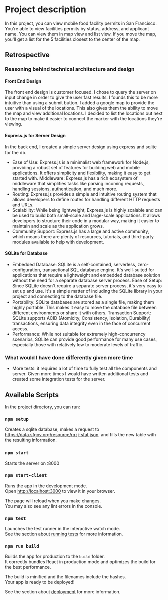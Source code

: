 # Project description

In this project, you can view mobile food facility permits in San Francisco. You're able to view facilities permits by status, address, and applicant name. You can view them in map view and list view. If you move the map, you'll get a list for the 5 facilities closest to the center of the map.

## Retrospective

### Reasoning behind technical architecture and design

#### Front End Design

The front end design is customer focused. I chose to query the server on input change in order to give the user fast results. I founds this to be more intuitive than using a submit button. I added a google map to provide the user with a visual of the locations. This also gives them the ability to move the map and view additional locations. I decided to list the locations out next to the map to make it easier to connect the marker with the locations they're viewing.

#### Express.js for Server Design

In the back end, I created a simple server design using express and sqlite for the db.

- Ease of Use: Express.js is a minimalist web framework for Node.js, providing a robust set of features for building web and mobile applications. It offers simplicity and flexibility, making it easy to get started with.
Middleware: Express.js has a rich ecosystem of middleware that simplifies tasks like parsing incoming requests, handling sessions, authentication, and much more.
- Routing: Express.js provides a simple and intuitive routing system that allows developers to define routes for handling different HTTP requests and URLs.
- Scalability: While being lightweight, Express.js is highly scalable and can be used to build both small-scale and large-scale applications. It allows developers to structure their code in a modular way, making it easier to maintain and scale as the application grows.
- Community Support: Express.js has a large and active community, which means there are plenty of resources, tutorials, and third-party modules available to help with development.

#### SQLite for Database

- Embedded Database: SQLite is a self-contained, serverless, zero-configuration, transactional SQL database engine. It's well-suited for applications that require a lightweight and embedded database solution without the need for a separate database server process.
Ease of Setup: Since SQLite doesn't require a separate server process, it's very easy to set up and use. It's a simple matter of including the SQLite library in your project and connecting to the database file.
- Portability: SQLite databases are stored as a single file, making them highly portable. This makes it easy to move the database file between different environments or share it with others.
Transaction Support: SQLite supports ACID (Atomicity, Consistency, Isolation, Durability) transactions, ensuring data integrity even in the face of concurrent access.
- Performance: While not suitable for extremely high-concurrency scenarios, SQLite can provide good performance for many use cases, especially those with relatively low to moderate levels of traffic.

### What would I have done differently given more time

- More tests: it requires a lot of time to fully test all the components and server. Given more times I would have written additional tests and created some integration tests for the server.

## Available Scripts

In the project directory, you can run:

### `npm setup`

Creates a sqlite database, makes a request to https://data.sfgov.org/resource/rqzj-sfat.json, and fills the new table with the resulting information.

### `npm start`

Starts the server on :8000

### `npm start-client`

Runs the app in the development mode.\
Open [http://localhost:3000](http://localhost:3000) to view it in your browser.

The page will reload when you make changes.\
You may also see any lint errors in the console.

### `npm test`

Launches the test runner in the interactive watch mode.\
See the section about [running tests](https://facebook.github.io/create-react-app/docs/running-tests) for more information.

### `npm run build`

Builds the app for production to the `build` folder.\
It correctly bundles React in production mode and optimizes the build for the best performance.

The build is minified and the filenames include the hashes.\
Your app is ready to be deployed!

See the section about [deployment](https://facebook.github.io/create-react-app/docs/deployment) for more information.
